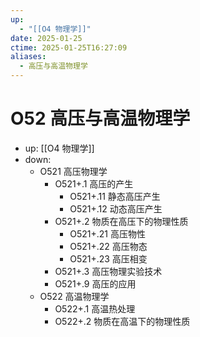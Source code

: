 ```yaml
---
up:
  - "[[O4 物理学]]"
date: 2025-01-25
ctime: 2025-01-25T16:27:09
aliases:
  - 高压与高温物理学
---
```


# O52 高压与高温物理学

- up: [[O4 物理学]]
- down:	
	- O521 高压物理学
		- O521+.1 高压的产生
			- O521+.11 静态高压产生
			- O521+.12 动态高压产生
		- O521+.2 物质在高压下的物理性质
			- O521+.21 高压物性
			- O521+.22 高压物态
			- O521+.23 高压相变
		- O521+.3 高压物理实验技术
		- O521+.9 高压的应用
	- O522 高温物理学
		- O522+.1 高温热处理
		- O522+.2 物质在高温下的物理性质
	
